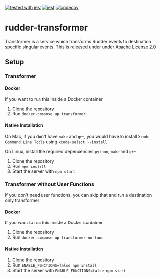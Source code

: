 [![tested with jest](https://img.shields.io/badge/tested_with-jest-99424f.svg)](https://github.com/facebook/jest)
[![jest](https://jestjs.io/img/jest-badge.svg)](https://github.com/facebook/jest)
[![codecov](https://codecov.io/gh/rudderlabs/rudder-transformer/branch/master/graph/badge.svg)](https://codecov.io/gh/rudderlabs/rudder-transformer)
# rudder-transformer

Transformer is a service which transforms Rudder events to destination specific singular events. This is released under
under [Apache License 2.0](https://www.apache.org/licenses/LICENSE-2.0)

## Setup

### Transformer

#### Docker

If you want to run this inside a Docker container

1. Clone the repository
2. Run `docker-compose up transformer`

#### Native Installation

On Mac, if you don't have `make` and `g++`, you would have to install `Xcode Command Line Tools` using `xcode-select --install`

On Linux, install the required dependencies `python`, `make` and `g++`

1. Clone the repository
2. Run `npm install`
3. Start the server with `npm start`

### Transformer without User Functions

If you don't need user functions, you can skip that and run a destination only transformer

#### Docker

If you want to run this inside a Docker container

1. Clone the repository
2. Run `docker-compose up transformer-no-func`

#### Native Installation

1. Clone the repository
2. Run `ENABLE_FUNCTIONS=false npm install`
3. Start the server with `ENABLE_FUNCTIONS=false npm start`

